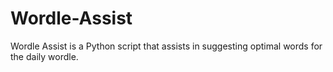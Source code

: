 # Wordle-Assist
Wordle Assist is a Python script that assists in suggesting optimal words for the daily wordle. 
